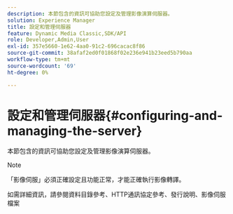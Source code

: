 ```yaml
---
description: 本節包含的資訊可協助您設定及管理影像演算伺服器。
solution: Experience Manager
title: 設定和管理伺服器
feature: Dynamic Media Classic,SDK/API
role: Developer,Admin,User
exl-id: 357e5660-1e62-4aa0-91c2-696cacac8f86
source-git-commit: 38afaf2ed0f01868f02e236e941b23eed5b790aa
workflow-type: tm+mt
source-wordcount: '69'
ht-degree: 0%

---
```


# 設定和管理伺服器{#configuring-and-managing-the-server}

本節包含的資訊可協助您設定及管理影像演算伺服器。

>[!NOTE]
>
>「影像伺服」必須正確設定且功能正常，才能正確執行影像轉譯。

如需詳細資訊，請參閱資料目錄參考、HTTP通訊協定參考、發行說明、影像伺服檔案
